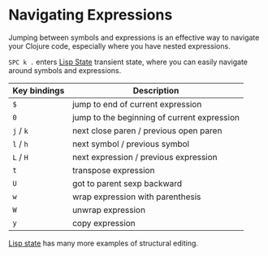 # Navigating Expressions
Jumping between symbols and expressions is an effective way to navigate your Clojure code, especially where you have nested expressions.

`SPC k .` enters [Lisp State](/structural-editing/lisp-state.html) transient state, where you can easily navigate around symbols and expressions.

| Key bindings | Description                                 |
|--------------|---------------------------------------------|
| `$`          | jump to end of current expression           |
| `0`          | jump to the beginning of current expression |
| `j` /  `k`   | next close paren / previous open paren      |
| `l` /  `h`   | next symbol / previous symbol               |
| `L` /  `H`   | next expression / previous expression       |
| `t`          | transpose expression                        |
| `U`          | got to parent sexp backward                 |
| `w`          | wrap expression with parenthesis            |
| `W`          | unwrap expression                           |
| `y`          | copy expression                             |

[Lisp state](/structural-editing/lisp-state.md) has many more examples of structural editing.
